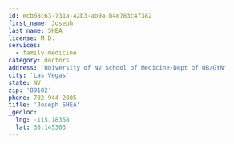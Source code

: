 ```yaml
---
id: ecb68c63-731a-42b3-ab9a-b4e783c4f382
first_name: Joseph
last_name: SHEA
license: M.D.
services:
  - family-medicine
category: doctors
address: 'University of NV School of Medicine-Dept of OB/GYN'
city: 'Las Vegas'
state: NV
zip: '89102'
phone: 702-944-2805
title: 'Joseph SHEA'
_geoloc:
  lng: -115.18358
  lat: 36.145303
---
```

